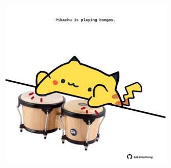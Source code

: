 <!-- built at 03/05/2024, 12:01:05 UTC -->
<p align="center">
  <img width="500" height="500" src="./ReadmeImage.svg">
</p>

